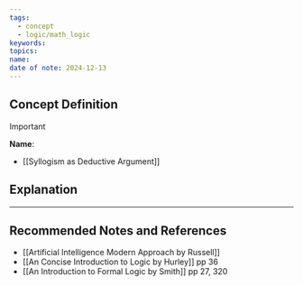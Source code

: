 ```yaml
---
tags:
  - concept
  - logic/math_logic
keywords: 
topics: 
name: 
date of note: 2024-12-13
---
```


## Concept Definition

>[!important]
>**Name**: 


- [[Syllogism as Deductive Argument]]

## Explanation





-----------
##  Recommended Notes and References


- [[Artificial Intelligence Modern Approach by Russell]] 
- [[An Concise Introduction to Logic by Hurley]] pp 36
- [[An Introduction to Formal Logic by Smith]] pp 27, 320